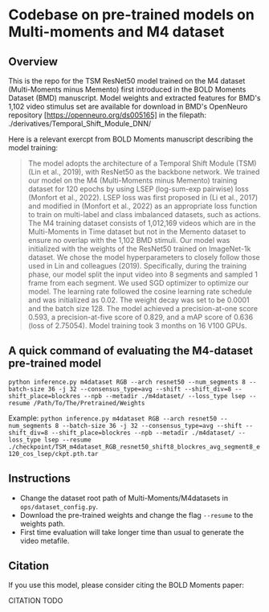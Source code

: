 # Codebase on pre-trained models on Multi-moments and M4 dataset

## Overview
This is the repo for the TSM ResNet50 model trained on the M4 dataset (Multi-Moments minus Memento) first introduced in the BOLD Moments Dataset (BMD) manuscript.
Model weights and extracted features for BMD's 1,102 video stimulus set are available for download in BMD's OpenNeuro repository [https://openneuro.org/ds005165] in the filepath: ./derivatives/Temporal_Shift_Module_DNN/

Here is a relevant exercpt from BOLD Moments manuscript describing the model training:
>The model adopts the architecture of a Temporal Shift Module (TSM) (Lin et al., 2019), with ResNet50 as the backbone network. We trained our model on the M4 (Multi-Moments minus Memento) training dataset for 120 epochs by using LSEP (log-sum-exp pairwise) loss (Monfort et al., 2022). LSEP loss was first proposed in (Li et al., 2017) and modified in (Monfort et al., 2022) as an appropriate loss function to train on multi-label and class imbalanced datasets, such as actions. The M4 training dataset consists of 1,012,169 videos which are in the Multi-Moments in Time dataset but not in the Memento dataset to ensure no overlap with the 1,102 BMD stimuli. Our model was initialized with the weights of the ResNet50 trained on ImageNet-1k dataset. We chose the model hyperparameters to closely follow those used in Lin and colleagues (2019). Specifically, during the training phase, our model split the input video into 8 segments and sampled 1 frame from each segment. We used SGD optimizer to optimize our model. The learning rate followed the cosine learning rate schedule and was initialized as 0.02. The weight decay was set to be 0.0001 and the batch size 128. The model achieved a precision-at-one score 0.593, a precision-at-five score of 0.829, and a mAP score of 0.636 (loss of 2.75054). Model training took 3 months on 16 V100 GPUs.

## A quick command of evaluating the M4-dataset pre-trained model

```
python inference.py m4dataset RGB --arch resnet50 --num_segments 8 --batch-size 36 -j 32 --consensus_type=avg --shift --shift_div=8 --shift_place=blockres --npb --metadir ./m4dataset/ --loss_type lsep --resume /Path/To/The/Pretrained/Weights
```

Example: ```python inference.py m4dataset RGB --arch resnet50 --num_segments 8 --batch-size 36 -j 32 --consensus_type=avg --shift --shift_div=8 --shift_place=blockres --npb --metadir ./m4dataset/ --loss_type lsep --resume ./checkpoint/TSM_m4dataset_RGB_resnet50_shift8_blockres_avg_segment8_e120_cos_lsep/ckpt.pth.tar```

## Instructions

* Change the dataset root path of Multi-Moments/M4datasets in ```ops/dataset_config.py```.
* Download the pre-trained weights and change the flag ```--resume``` to the weights path.
* First time evaluation will take longer time than usual to generate the video metafile.

## Citation
If you use this model, please consider citing the BOLD Moments paper:

CITATION TODO
